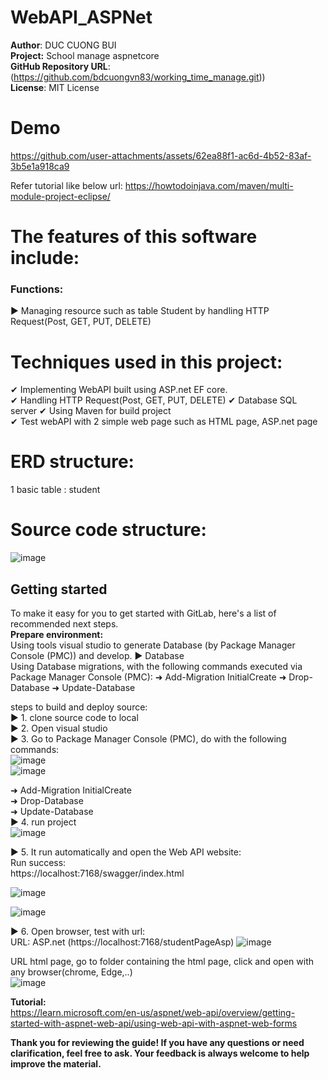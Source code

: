 # WebAPI_ASPNet

**Author**: DUC CUONG BUI  
**Project:** School manage aspnetcore  
**GitHub Repository URL**: (https://github.com/bdcuongvn83/working_time_manage.git))  
**License**: MIT License  

# Demo

https://github.com/user-attachments/assets/62ea88f1-ac6d-4b52-83af-3b5e1a918ca9

Refer tutorial like below url:
https://howtodoinjava.com/maven/multi-module-project-eclipse/  

# The features of this software include:  
### Functions: 
► Managing resource such as table Student by handling HTTP Request(Post, GET, PUT, DELETE)

# Techniques used in this project:  

✔ Implementing WebAPI built using ASP.net EF core.  
✔ Handling HTTP Request(Post, GET, PUT, DELETE)
✔ Database  SQL server 
✔ Using Maven for build project  
✔ Test webAPI with 2 simple web page such as HTML page, ASP.net page  

# ERD structure:  

1 basic table : student 

# Source code structure:  

![image](https://github.com/user-attachments/assets/a7a3f729-8686-4874-bef3-b6d7146876f1)


## Getting started  

To make it easy for you to get started with GitLab, here's a list of recommended next steps.   
**Prepare environment:**  
Using tools visual studio to generate Database (by Package Manager Console (PMC)) and develop.
► Database  
 Using Database migrations, with the following commands executed via Package Manager Console (PMC):
➜ Add-Migration InitialCreate
➜ Drop-Database
➜ Update-Database

steps to build and deploy source:  
► 1. clone source code to local    
► 2. Open visual studio   
► 3. Go to  Package Manager Console (PMC), do with the following commands:  
![image](https://github.com/user-attachments/assets/eb26929f-1b7b-4a9c-9b48-d66730b283ac)  
![image](https://github.com/user-attachments/assets/5a462926-237f-474b-8445-45be7ae2656c)  

➜ Add-Migration InitialCreate  
➜ Drop-Database  
➜ Update-Database  
► 4. run project  
![image](https://github.com/user-attachments/assets/214f3964-2f04-4e3b-9b97-079590e6dd13)  

► 5. It run automatically and open the Web API website:  
Run success:  
https://localhost:7168/swagger/index.html  

![image](https://github.com/user-attachments/assets/795c49c1-ed6b-48d6-a429-12f64b8ca9fc)

![image](https://github.com/user-attachments/assets/4ba6cd18-969a-4924-9cad-7dc639577453)

► 6. Open browser, test with url:  
URL: ASP.net (https://localhost:7168/studentPageAsp)
![image](https://github.com/user-attachments/assets/84614f18-c77e-4ff0-b493-603153484147)

URL html page, go to folder containing the html page, click and open with any browser(chrome, Edge,..)  
![image](https://github.com/user-attachments/assets/0824c3a7-02f6-4d38-9b67-9b804b00b42c)

**Tutorial:**  
https://learn.microsoft.com/en-us/aspnet/web-api/overview/getting-started-with-aspnet-web-api/using-web-api-with-aspnet-web-forms

**Thank you for reviewing the guide! If you have any questions or need clarification, feel free to ask. Your feedback is always welcome to help improve the material.**
